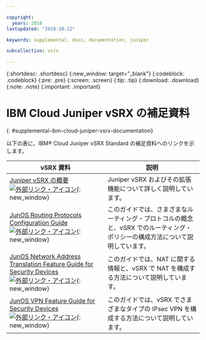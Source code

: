 ```yaml
---

copyright:
  years: 2018
lastupdated: "2018-10-22"

keywords: supplemental, docs, documentation, juniper

subcollection: vsrx

---
```


{:shortdesc: .shortdesc}
{:new_window: target="_blank"}
{:codeblock: .codeblock}
{:pre: .pre}
{:screen: .screen}
{:tip: .tip}
{:download: .download}
{:note: .note}
{:important: .important}

# IBM Cloud Juniper vSRX の補足資料
{: #supplemental-ibm-cloud-juniper-vsrx-documentation}

以下の表に、IBM® Cloud Juniper vSRX Standard の補足資料へのリンクを示します。

vSRX 資料  　  | 説明
------------- | -------------  
[Juniper vSRX の概要![外部リンク・アイコン](../../icons/launch-glyph.svg "外部リンク・アイコン")](https://www.juniper.net/us/en/products-services/security/srx-series/vsrx/){: new_window}  | Juniper vSRX およびその拡張機能について詳しく説明しています。
[JunOS Routing Protocols Configuration Guide ![外部リンク・アイコン](../../icons/launch-glyph.svg "外部リンク・アイコン")](https://www.juniper.net/documentation/en_US/junos11.4/information-products/topic-collections/config-guide-routing/config-guide-routing.pdf){: new_window}  | このガイドでは、さまざまなルーティング・プロトコルの概念と、vSRX でのルーティング・ポリシーの構成方法について説明しています。
[JunOS Network Address Translation Feature Guide for Security Devices ![外部リンク・アイコン](../../icons/launch-glyph.svg "外部リンク・アイコン")](https://www.juniper.net/documentation/en_US/junos/information-products/pathway-pages/security/security-nat.pdf){: new_window} | このガイドでは、NAT に関する情報と、vSRX で NAT を構成する方法について説明しています。
[JunOS VPN Feature Guide for Security Devices ![外部リンク・アイコン](../../icons/launch-glyph.svg "外部リンク・アイコン")](https://www.juniper.net/documentation/en_US/junos/information-products/pathway-pages/security/security-vpn-ipsec.pdf){: new_window} | このガイドでは、vSRX でさまざまなタイプの IPsec VPN を構成する方法について説明しています。
